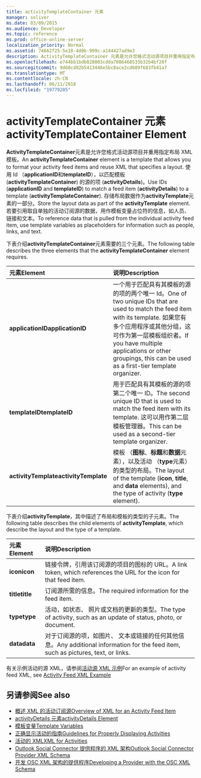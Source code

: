 ```yaml
---
title: activityTemplateContainer 元素
manager: soliver
ms.date: 03/09/2015
ms.audience: Developer
ms.topic: reference
ms.prod: office-online-server
localization_priority: Normal
ms.assetid: 74662f25-5e18-4d0b-999c-a144427ad9e3
description: ActivityTemplateContainer 元素是允许您格式活动源项目并重用指定布局 XML 模板。
ms.openlocfilehash: e744bb1bdb828003cdda7086468533b32b4bf20f
ms.sourcegitcommit: 9d60cd82b5413446e5bc8ace2cd689f683fb41a7
ms.translationtype: MT
ms.contentlocale: zh-CN
ms.lasthandoff: 06/11/2018
ms.locfileid: "19779205"
---
```

# <a name="activitytemplatecontainer-element"></a><span data-ttu-id="e02dc-103">activityTemplateContainer 元素</span><span class="sxs-lookup"><span data-stu-id="e02dc-103">activityTemplateContainer Element</span></span>

<span data-ttu-id="e02dc-104">**ActivityTemplateContainer**元素是允许您格式活动源项目并重用指定布局 XML 模板。</span><span class="sxs-lookup"><span data-stu-id="e02dc-104">An **activityTemplateContainer** element is a template that allows you to format your activity feed items and reuse XML that specifies a layout.</span></span> <span data-ttu-id="e02dc-105">使用 Id （**applicationID**和**templateID**），以匹配模板 (**activityTemplateContainer**) 的源的项 (**activityDetails**)。</span><span class="sxs-lookup"><span data-stu-id="e02dc-105">Use IDs (**applicationID** and **templateID**) to match a feed item (**activityDetails**) to a template (**activityTemplateContainer**).</span></span> <span data-ttu-id="e02dc-106">存储布局数据作为**activityTemplate**元素的一部分。</span><span class="sxs-lookup"><span data-stu-id="e02dc-106">Store the layout data as part of the **activityTemplate** element.</span></span> <span data-ttu-id="e02dc-107">若要引用取自单独的活动订阅源的数据，用作模板变量占位符的信息，如人员、 链接和文本。</span><span class="sxs-lookup"><span data-stu-id="e02dc-107">To reference data that is pulled from the individual activity feed item, use template variables as placeholders for information such as people, links, and text.</span></span> 
  
<span data-ttu-id="e02dc-108">下表介绍**activityTemplateContainer**元素需要的三个元素。</span><span class="sxs-lookup"><span data-stu-id="e02dc-108">The following table describes the three elements that the **activityTemplateContainer** element requires.</span></span> 
  
|<span data-ttu-id="e02dc-109">**元素**</span><span class="sxs-lookup"><span data-stu-id="e02dc-109">**Element**</span></span>|<span data-ttu-id="e02dc-110">**说明**</span><span class="sxs-lookup"><span data-stu-id="e02dc-110">**Description**</span></span>|
|:-----|:-----|
|<span data-ttu-id="e02dc-111">**applicationID**</span><span class="sxs-lookup"><span data-stu-id="e02dc-111">**applicationID**</span></span> <br/> |<span data-ttu-id="e02dc-112">一个用于匹配具有其模板的源的项的两个唯一 Id。</span><span class="sxs-lookup"><span data-stu-id="e02dc-112">One of two unique IDs that are used to match the feed item with its template.</span></span> <span data-ttu-id="e02dc-113">如果您有多个应用程序或其他分组，这可作为第一层模板组织者。</span><span class="sxs-lookup"><span data-stu-id="e02dc-113">If you have multiple applications or other groupings, this can be used as a first-tier template organizer.</span></span>  <br/> |
|<span data-ttu-id="e02dc-114">**templateID**</span><span class="sxs-lookup"><span data-stu-id="e02dc-114">**templateID**</span></span> <br/> |<span data-ttu-id="e02dc-115">用于匹配具有其模板的源的项第二个唯一 ID。</span><span class="sxs-lookup"><span data-stu-id="e02dc-115">The second unique ID that is used to match the feed item with its template.</span></span> <span data-ttu-id="e02dc-116">这可以用作第二层模板管理器。</span><span class="sxs-lookup"><span data-stu-id="e02dc-116">This can be used as a second-tier template organizer.</span></span>  <br/> |
|<span data-ttu-id="e02dc-117">**activityTemplate**</span><span class="sxs-lookup"><span data-stu-id="e02dc-117">**activityTemplate**</span></span> <br/> |<span data-ttu-id="e02dc-118">模板 （**图标**、**标题**和**数据**元素），以及活动 （**type**元素） 的类型的布局。</span><span class="sxs-lookup"><span data-stu-id="e02dc-118">The layout of the template (**icon**, **title**, and **data** elements), and the type of activity (**type** element).</span></span>  <br/> |
   
<span data-ttu-id="e02dc-119">下表介绍**activityTemplate**，其中描述了布局和模板的类型的子元素。</span><span class="sxs-lookup"><span data-stu-id="e02dc-119">The following table describes the child elements of **activityTemplate**, which describe the layout and the type of a template.</span></span>
  
|<span data-ttu-id="e02dc-120">**元素**</span><span class="sxs-lookup"><span data-stu-id="e02dc-120">**Element**</span></span>|<span data-ttu-id="e02dc-121">**说明**</span><span class="sxs-lookup"><span data-stu-id="e02dc-121">**Description**</span></span>|
|:-----|:-----|
|<span data-ttu-id="e02dc-122">**icon**</span><span class="sxs-lookup"><span data-stu-id="e02dc-122">**icon**</span></span> <br/> |<span data-ttu-id="e02dc-123">链接令牌，引用该订阅源的项目的图标的 URL。</span><span class="sxs-lookup"><span data-stu-id="e02dc-123">A link token, which references the URL for the icon for that feed item.</span></span>  <br/> |
|<span data-ttu-id="e02dc-124">**title**</span><span class="sxs-lookup"><span data-stu-id="e02dc-124">**title**</span></span> <br/> |<span data-ttu-id="e02dc-125">订阅源所需的信息。</span><span class="sxs-lookup"><span data-stu-id="e02dc-125">The required information for the feed item.</span></span>  <br/> |
|<span data-ttu-id="e02dc-126">**type**</span><span class="sxs-lookup"><span data-stu-id="e02dc-126">**type**</span></span> <br/> |<span data-ttu-id="e02dc-127">活动，如状态、 照片或文档的更新的类型。</span><span class="sxs-lookup"><span data-stu-id="e02dc-127">The type of activity, such as an update of status, photo, or document.</span></span>  <br/> |
|<span data-ttu-id="e02dc-128">**data**</span><span class="sxs-lookup"><span data-stu-id="e02dc-128">**data**</span></span> <br/> |<span data-ttu-id="e02dc-129">对于订阅源的项，如图片、 文本或链接的任何其他信息。</span><span class="sxs-lookup"><span data-stu-id="e02dc-129">Any additional information for the feed item, such as pictures, text, or links.</span></span>  <br/> |
   
<span data-ttu-id="e02dc-130">有关示例活动的源 XML，请参阅[活动源 XML 示例](activity-feed-xml-example.md)</span><span class="sxs-lookup"><span data-stu-id="e02dc-130">For an example of activity feed XML, see [Activity Feed XML Example](activity-feed-xml-example.md)</span></span>
  
## <a name="see-also"></a><span data-ttu-id="e02dc-131">另请参阅</span><span class="sxs-lookup"><span data-stu-id="e02dc-131">See also</span></span>

- [<span data-ttu-id="e02dc-132">概述 XML 的活动订阅源</span><span class="sxs-lookup"><span data-stu-id="e02dc-132">Overview of XML for an Activity Feed Item</span></span>](overview-of-xml-for-an-activity-feed-item.md)  
- [<span data-ttu-id="e02dc-133">activityDetails 元素</span><span class="sxs-lookup"><span data-stu-id="e02dc-133">activityDetails Element</span></span>](activitydetails-element.md)  
- [<span data-ttu-id="e02dc-134">模板变量</span><span class="sxs-lookup"><span data-stu-id="e02dc-134">Template Variables</span></span>](template-variables.md)  
- [<span data-ttu-id="e02dc-135">正确显示活动的指南</span><span class="sxs-lookup"><span data-stu-id="e02dc-135">Guidelines for Properly Displaying Activities</span></span>](guidelines-for-properly-displaying-activities.md)  
- [<span data-ttu-id="e02dc-136">活动的 XML</span><span class="sxs-lookup"><span data-stu-id="e02dc-136">XML for Activities</span></span>](xml-for-activities.md)  
- [<span data-ttu-id="e02dc-137">Outlook Social Connector 提供程序的 XML 架构</span><span class="sxs-lookup"><span data-stu-id="e02dc-137">Outlook Social Connector Provider XML Schema</span></span>](outlook-social-connector-provider-xml-schema.md)
- [<span data-ttu-id="e02dc-138">开发 OSC XML 架构的提供程序</span><span class="sxs-lookup"><span data-stu-id="e02dc-138">Developing a Provider with the OSC XML Schema</span></span>](developing-a-provider-with-the-osc-xml-schema.md)

